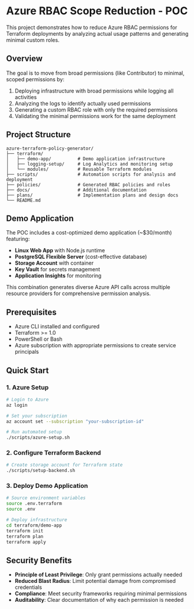 # Azure RBAC Scope Reduction - POC

This project demonstrates how to reduce Azure RBAC permissions for Terraform deployments by analyzing actual usage patterns and generating minimal custom roles.

## Overview

The goal is to move from broad permissions (like Contributor) to minimal, scoped permissions by:

1. Deploying infrastructure with broad permissions while logging all activities
2. Analyzing the logs to identify actually used permissions
3. Generating a custom RBAC role with only the required permissions
4. Validating the minimal permissions work for the same deployment

## Project Structure

```
azure-terraform-policy-generator/
├── terraform/
│   ├── demo-app/          # Demo application infrastructure
│   ├── logging-setup/     # Log Analytics and monitoring setup
│   └── modules/           # Reusable Terraform modules
├── scripts/               # Automation scripts for analysis and deployment
├── policies/              # Generated RBAC policies and roles
├── docs/                  # Additional documentation
├── plans/                 # Implementation plans and design docs
└── README.md
```

## Demo Application

The POC includes a cost-optimized demo application (~$30/month) featuring:

- **Linux Web App** with Node.js runtime
- **PostgreSQL Flexible Server** (cost-effective database)
- **Storage Account** with container
- **Key Vault** for secrets management
- **Application Insights** for monitoring

This combination generates diverse Azure API calls across multiple resource providers for comprehensive permission analysis.

## Prerequisites

- Azure CLI installed and configured
- Terraform >= 1.0
- PowerShell or Bash
- Azure subscription with appropriate permissions to create service principals

## Quick Start

### 1. Azure Setup

```bash
# Login to Azure
az login

# Set your subscription
az account set --subscription "your-subscription-id"

# Run automated setup
./scripts/azure-setup.sh
```

### 2. Configure Terraform Backend

```bash
# Create storage account for Terraform state
./scripts/setup-backend.sh
```

### 3. Deploy Demo Application

```bash
# Source environment variables
source .env.terraform
source .env

# Deploy infrastructure
cd terraform/demo-app
terraform init
terraform plan
terraform apply
```

## Security Benefits

- **Principle of Least Privilege**: Only grant permissions actually needed
- **Reduced Blast Radius**: Limit potential damage from compromised credentials
- **Compliance**: Meet security frameworks requiring minimal permissions
- **Auditability**: Clear documentation of why each permission is needed
